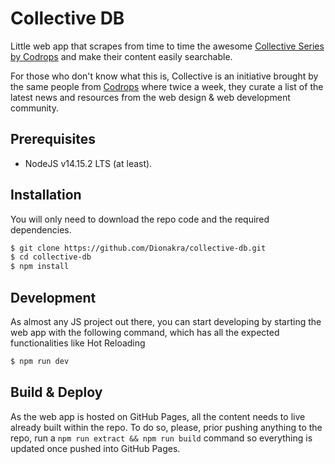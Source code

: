 # Collective DB
Little web app that scrapes from time to time the awesome [Collective Series by Codrops](https://tympanus.net/codrops/collective/) and make their content easily searchable.

For those who don't know what this is, Collective is an initiative brought by the same people from [Codrops](https://tympanus.net/codrops/) where twice a week, they curate a list of the latest news and resources from the web design & web development community.

## Prerequisites
* NodeJS v14.15.2 LTS (at least).

## Installation
You will only need to download the repo code and the required dependencies.
```sh
$ git clone https://github.com/Dionakra/collective-db.git
$ cd collective-db
$ npm install
```

## Development
As almost any JS project out there, you can start developing by starting the web app with the following command, which has all the expected functionalities like Hot Reloading
```sh
$ npm run dev
```

## Build & Deploy
As the web app is hosted on GitHub Pages, all the content needs to live already built within the repo. To do so, please, prior pushing anything to the repo, run a `npm run extract && npm run build` command so everything is updated once pushed into GitHub Pages.
